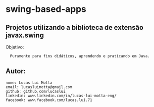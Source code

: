 # swing-based-apps

Projetos utilizando a biblioteca de extensão javax.swing
-------------------------------------------------------------

Objetivo:

      Puramente para fins didáticos, aprendendo e praticando em Java.
     
Autor:
-------------------------------------------------------------

    nome: Lucas Lui Motta
    email: lucasluimotta@gmail.com
    github: github.com/lucaslui
    linkedin: www.linkedin.com/in/lucas-lui-motta-eng/
    facebook: www.facebook.com/lucas.lui.71
